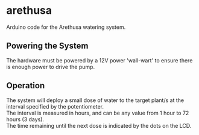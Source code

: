 # arethusa
Arduino code for the Arethusa watering system.

## Powering the System
The hardware must be powered by a 12V power 'wall-wart' to ensure there is enough power to drive the pump.

## Operation
The system will deploy a small dose of water to the target plant/s at the interval specified by the potentiometer.<br>
The interval is measured in hours, and can be any value from 1 hour to 72 hours (3 days).<br>
The time remaining until the next dose is indicated by the dots on the LCD.
